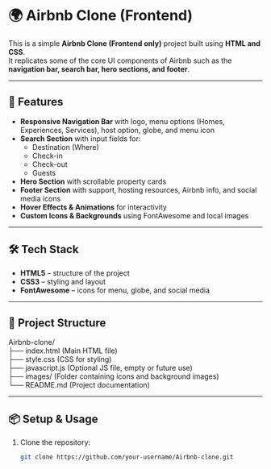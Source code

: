 # 🌍 Airbnb Clone (Frontend)

This is a simple **Airbnb Clone (Frontend only)** project built using **HTML and CSS**.  
It replicates some of the core UI components of Airbnb such as the **navigation bar, search bar, hero sections, and footer**.

---

## 🚀 Features

- **Responsive Navigation Bar** with logo, menu options (Homes, Experiences, Services), host option, globe, and menu icon
- **Search Section** with input fields for:
  - Destination (Where)
  - Check-in
  - Check-out
  - Guests
- **Hero Section** with scrollable property cards
- **Footer Section** with support, hosting resources, Airbnb info, and social media icons
- **Hover Effects & Animations** for interactivity
- **Custom Icons & Backgrounds** using FontAwesome and local images

---

## 🛠️ Tech Stack

- **HTML5** – structure of the project  
- **CSS3** – styling and layout  
- **FontAwesome** – icons for menu, globe, and social media  

---

## 📂 Project Structure

Airbnb-clone/  
├── index.html        (Main HTML file)  
├── style.css         (CSS for styling)  
├── javascript.js     (Optional JS file, empty or future use)  
├── images/           (Folder containing icons and background images)  
└── README.md         (Project documentation)  


---

## 📦 Setup & Usage

1. Clone the repository:
   ```bash
   git clone https://github.com/your-username/Airbnb-clone.git


